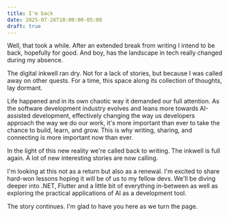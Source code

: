 ```yaml
---
title: I'm back
date: 2025-07-26T10:00:00-05:00
draft: true
---
```


Well, that took a while. After an extended break from writing I intend to be back, hopefully for good. And boy, has the landscape in tech really changed during my absence. 

The digital inkwell ran dry. Not for a lack of stories, but because I was called away on other quests. For a time, this space along its collection of thoughts, lay dormant.

Life happened and in its own chaotic way it demanded our full attention. As the software development industry evolves and leans more towards AI-assisted development, effectively changing the way us developers approach the way we do our work, it's more important than ever to take the chance to build, learn, and grow. This is why writing, sharing, and connecting is more important now than ever.

In the light of this new reality we're called back to writing. The inkwell is full again. A lot of new interesting stories are now calling.

I'm looking at this not as a return but also as a renewal. I'm excited to share hard-won lessons hoping it will be of us to my fellow devs. We'll be diving deeper into .NET, Flutter and a little bit of everything in-between as well as exploring the practical applications of AI as a development tool.

The story continues. I'm glad to have you here as we turn the page.
